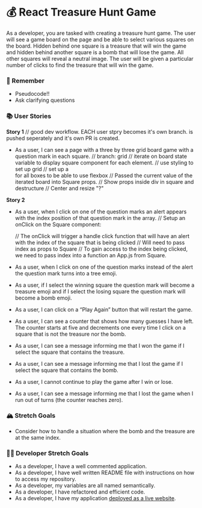 # 💰 React Treasure Hunt Game

As a developer, you are tasked with creating a treasure hunt game. The user will see a game board on the page and be able to select various squares on the board. Hidden behind one square is a treasure that will win the game and hidden behind another square is a bomb that will lose the game. All other squares will reveal a neutral image. The user will be given a particular number of clicks to find the treasure that will win the game.

### 🤔 Remember

- Pseudocode!!
- Ask clarifying questions

### 📚 User Stories
**Story 1**
// good dev workflow. EACH user stpry becomes it's own branch. is pushed seperately and it's own PR is created.
- As a user, I can see a page with a three by three grid board game with a question mark in each square.
//  branch: grid
// iterate on board state variable to display square component for each element.
// use styling to set up grid
// set up a <div> for all boxes to be able to use flexbox
// Passed the current value of the iterated board into Square props.
// Show props inside div in square and destructure
// Center and resize "?"

**Story 2**
- As a user, when I click on one of the question marks an alert appears with the index position of that question mark in the array.
// Setup an onClick on the Square component: <div>
// The onClick will trigger a handle click function that will have an alert with the index of the square that is being clicked
// Will need to pass index as props to Square
// To gain access to the index being clicked, we need to pass index into a function an App.js from Square.


- As a user, when I click on one of the question marks instead of the alert the question mark turns into a tree emoji.
- As a user, if I select the winning square the question mark will become a treasure emoji and if I select the losing square the question mark will become a bomb emoji.
- As a user, I can click on a “Play Again” button that will restart the game.
- As a user, I can see a counter that shows how many guesses I have left. The counter starts at five and decrements one every time I click on a square that is not the treasure nor the bomb.
- As a user, I can see a message informing me that I won the game if I select the square that contains the treasure.
- As a user, I can see a message informing me that I lost the game if I select the square that contains the bomb.
- As a user, I cannot continue to play the game after I win or lose.
- As a user, I can see a message informing me that I lost the game when I run out of turns (the counter reaches zero).

### 🏔 Stretch Goals

- Consider how to handle a situation where the bomb and the treasure are at the same index.

### 👩‍💻 Developer Stretch Goals

- As a developer, I have a well commented application.
- As a developer, I have well written README file with instructions on how to access my repository.
- As a developer, my variables are all named semantically.
- As a developer, I have refactored and efficient code.
- As a developer, I have my application [deployed as a live website](https://render.com/docs/deploy-create-react-app).
